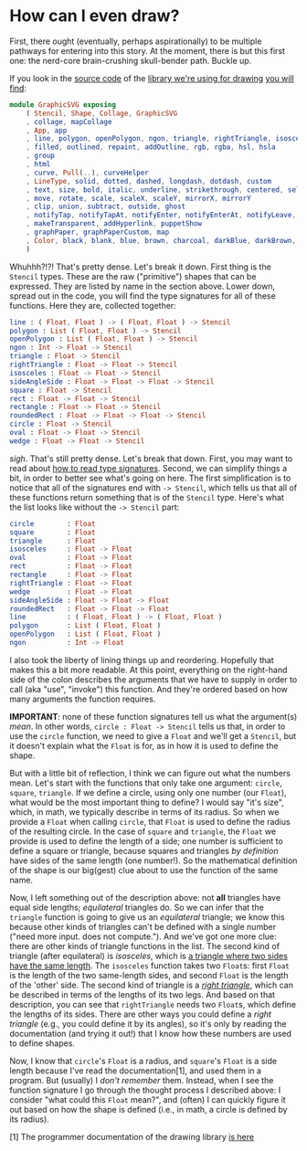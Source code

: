 # How can I even draw?

First, there ought (eventually, perhaps aspirationally) to be multiple pathways
for entering into this story. At the moment, there is but this first one: the
nerd-core brain-crushing skull-bender path. Buckle up.

If you look in the [source
code](https://github.com/MacCASOutreach/graphicsvg/tree/elm-nineteen) of the
[library we're using for
drawing](https://package.elm-lang.org/packages/MacCASOutreach/graphicsvg/latest/GraphicSVG)
[you will find](https://github.com/MacCASOutreach/graphicsvg/blob/b737953a36d94874721573eed27bc21c67116836/src/GraphicSVG.elm#L1-L18):

```elm
module GraphicSVG exposing
    ( Stencil, Shape, Collage, GraphicSVG
    , collage, mapCollage
    , App, app
    , line, polygon, openPolygon, ngon, triangle, rightTriangle, isosceles, sideAngleSide, square, rect, rectangle, roundedRect, circle, oval, wedge
    , filled, outlined, repaint, addOutline, rgb, rgba, hsl, hsla
    , group
    , html
    , curve, Pull(..), curveHelper
    , LineType, solid, dotted, dashed, longdash, dotdash, custom
    , text, size, bold, italic, underline, strikethrough, centered, selectable, sansserif, serif, fixedwidth, customFont
    , move, rotate, scale, scaleX, scaleY, mirrorX, mirrorY
    , clip, union, subtract, outside, ghost
    , notifyTap, notifyTapAt, notifyEnter, notifyEnterAt, notifyLeave, notifyLeaveAt, notifyMouseMoveAt, notifyMouseDown, notifyMouseDownAt, notifyMouseUp, notifyMouseUpAt, notifyTouchStart, notifyTouchStartAt, notifyTouchEnd, notifyTouchEndAt, notifyTouchMoveAt
    , makeTransparent, addHyperlink, puppetShow
    , graphPaper, graphPaperCustom, map
    , Color, black, blank, blue, brown, charcoal, darkBlue, darkBrown, darkCharcoal, darkGray, darkGreen, darkGrey, darkOrange, darkPurple, darkRed, darkYellow, gray, green, grey, hotPink, lightBlue, lightBrown, lightCharcoal, lightGray, lightGreen, lightGrey, lightOrange, lightPurple, lightRed, lightYellow, orange, pink, purple, red, white, yellow
    )
```

Whuhhh?!?! That's pretty dense. Let's break it down. First thing is the
`Stencil` types. These are the raw ("primitive") shapes that can be expressed.
They are listed by name in the section above. Lower down, spread out in the
code, you will find the type signatures for all of these functions. Here
they are, collected together:

```elm
line : ( Float, Float ) -> ( Float, Float ) -> Stencil
polygon : List ( Float, Float ) -> Stencil
openPolygon : List ( Float, Float ) -> Stencil
ngon : Int -> Float -> Stencil
triangle : Float -> Stencil
rightTriangle : Float -> Float -> Stencil
isosceles : Float -> Float -> Stencil
sideAngleSide : Float -> Float -> Float -> Stencil
square : Float -> Stencil
rect : Float -> Float -> Stencil
rectangle : Float -> Float -> Stencil
roundedRect : Float -> Float -> Float -> Stencil
circle : Float -> Stencil
oval : Float -> Float -> Stencil
wedge : Float -> Float -> Stencil
```

*sigh*. That's still pretty dense. Let's break that down. First, you may want
to read about [how to read type
signatures](./99-how-to-read-type-signatures.md). Second, we can simplify
things a bit, in order to better see what's going on here. The first
simplification is to notice that all of the signatures end with `-> Stencil`,
which tells us that all of these functions return something that is of the
`Stencil` type. Here's what the list looks like without the `-> Stencil` part:

```elm
circle        : Float
square        : Float
triangle      : Float
isosceles     : Float -> Float
oval          : Float -> Float
rect          : Float -> Float
rectangle     : Float -> Float
rightTriangle : Float -> Float
wedge         : Float -> Float
sideAngleSide : Float -> Float -> Float
roundedRect   : Float -> Float -> Float
line          : ( Float, Float ) -> ( Float, Float )
polygon       : List ( Float, Float )
openPolygon   : List ( Float, Float )
ngon          : Int -> Float
```

I also took the liberty of lining things up and reordering. Hopefully that
makes this a bit more readable. At this point, everything on the right-hand
side of the colon describes the arguments that we have to supply in order to
call (aka "use", "invoke") this function. And they're ordered based on how
many arguments the function requires.

**IMPORTANT**: none of these function signatures tell us what the
argument(s) _mean_. In other words, `circle : Float -> Stencil` tells us
that, in order to use the `circle` function, we need to give a `Float` and
we'll get a `Stencil`, but it doesn't explain what the `Float` is for, as in
how it is used to define the shape.

But with a little bit of reflection, I think we can figure out what the
numbers mean. Let's start with the functions that only take one argument:
`circle`, `square`, `triangle`. If we define a circle, using only one number
(our `Float`), what would be the most important thing to define? I would say
"it's size", which, in math, we typically describe in terms of its radius.
So when we provide a `Float` when calling `circle`, that `Float` is used to
define the radius of the resulting circle. In the case of `square` and
`triangle`, the `Float` we provide is used to define the length of a side;
one number is sufficient to define a square or triangle, because squares and
triangles _by definition_ have sides of the same length (one number!). So
the mathematical definition of the shape is our big(gest) clue about to use
the function of the same name. 

Now, I left something out of the description above: not **all** triangles
have equal side lengths; _equilateral_ triangles do. So we can infer that
the `triangle` function is going to give us an _equilateral_ triangle; we
know this because other kinds of triangles can't be defined with a single
number ("need more input. does not compute."). And we've got one more clue:
there are other kinds of triangle functions in the list. The second kind of
triangle (after equilateral) is _isosceles_, which is [a triangle where two
sides have the same
length](https://en.wikipedia.org/wiki/Isosceles_triangle). The `isosceles`
function takes two `Float`s: first `Float` is the length of the two
same-length sides, and second `Float` is the length of the 'other' side. The
second kind of triangle is a [_right
triangle_](https://en.wikipedia.org/wiki/Right_triangle), which can be
described in terms of the lengths of its two legs. And based on that
description, you can see that `rightTriangle` needs two `Float`s, which
define the lengths of its sides. There are other ways you could define a
_right triangle_ (e.g., you could define it by its angles), so it's only by
reading the documentation (and trying it out!) that I know how these numbers
are used to define shapes.

Now, I know that `circle`'s `Float` is a radius, and `square`'s `Float` is a
side length because I've read the documentation[1], and used them in a
program. But (usually) I _don't remember_ them. Instead, when I see the
function signature I go through the thought process I described above: I
consider "what could this `Float` mean?", and (often) I can quickly figure
it out based on how the shape is defined (i.e., in math, a circle is defined
by its radius).


[1] The programmer documentation of the drawing library [is
here](https://package.elm-lang.org/packages/MacCASOutreach/graphicsvg/latest/GraphicSVG#stencils)
